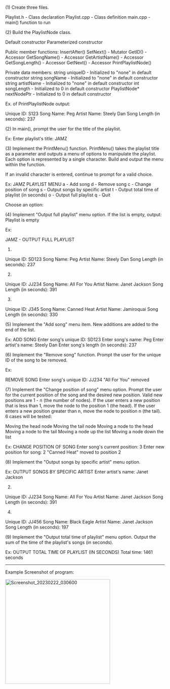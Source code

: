 (1) Create three files.

Playlist.h - Class declaration
Playlist.cpp - Class definition
main.cpp - main() function to run

(2) Build the PlaylistNode class.

Default constructor
Parameterized constructor

Public member functions:
InsertAfter() 
SetNext() - Mutator 
GetID() - Accessor
GetSongName() - Accessor
GetArtistName() - Accessor
GetSongLength() - Accessor
GetNext() - Accessor
PrintPlaylistNode()

Private data members:
string uniqueID - Initialized to "none" in default constructor
string songName - Initialized to "none" in default constructor
string artistName - Initialized to "none" in default constructor
int songLength - Initialized to 0 in default constructor
PlaylistNode* nextNodePtr - Initialized to 0 in default constructor

Ex. of PrintPlaylistNode output:

Unique ID: S123
Song Name: Peg
Artist Name: Steely Dan
Song Length (in seconds): 237

(2) In main(), prompt the user for the title of the playlist.

Ex:
Enter playlist's title:
JAMZ 

(3) Implement the PrintMenu() function. PrintMenu() takes the playlist title as a parameter and outputs a menu of options to manipulate the playlist. Each option is represented by a single character. Build and output the menu within the function.

If an invalid character is entered, continue to prompt for a valid choice.

Ex:
JAMZ PLAYLIST MENU
a - Add song
d - Remove song
c - Change position of song
s - Output songs by specific artist
t - Output total time of playlist (in seconds)
o - Output full playlist
q - Quit

Choose an option:

(4) Implement "Output full playlist" menu option. If the list is empty, output: Playlist is empty 

Ex:

JAMZ - OUTPUT FULL PLAYLIST

1.
Unique ID: SD123
Song Name: Peg
Artist Name: Steely Dan
Song Length (in seconds): 237

2.
Unique ID: JJ234
Song Name: All For You
Artist Name: Janet Jackson
Song Length (in seconds): 391

3.
Unique ID: J345
Song Name: Canned Heat
Artist Name: Jamiroquai
Song Length (in seconds): 330

(5) Implement the "Add song" menu item. New additions are added to the end of the list.

Ex:
ADD SONG
Enter song's unique ID:
SD123
Enter song's name:
Peg
Enter artist's name:
Steely Dan
Enter song's length (in seconds):
237

(6) Implement the "Remove song" function. Prompt the user for the unique ID of the song to be removed.

Ex:

REMOVE SONG
Enter song's unique ID:
JJ234
"All For You" removed

(7) Implement the "Change position of song" menu option. Prompt the user for the current position of the song and the desired new position. Valid new positions are 1 - n (the number of nodes). If the user enters a new position that is less than 1, move the node to the position 1 (the head). If the user enters a new position greater than n, move the node to position n (the tail). 6 cases will be tested:

Moving the head node 
Moving the tail node 
Moving a node to the head 
Moving a node to the tail 
Moving a node up the list 
Moving a node down the list

Ex:
CHANGE POSITION OF SONG
Enter song's current position:
3
Enter new position for song:
2
"Canned Heat" moved to position 2

(8) Implement the "Output songs by specific artist" menu option. 

Ex:
OUTPUT SONGS BY SPECIFIC ARTIST
Enter artist's name:
Janet Jackson

2.
Unique ID: JJ234
Song Name: All For You
Artist Name: Janet Jackson
Song Length (in seconds): 391

4.
Unique ID: JJ456
Song Name: Black Eagle
Artist Name: Janet Jackson
Song Length (in seconds): 197

(9) Implement the "Output total time of playlist" menu option. Output the sum of the time of the playlist's songs (in seconds).

Ex:
OUTPUT TOTAL TIME OF PLAYLIST (IN SECONDS)
Total time: 1461 seconds

--------------------------------------------------------------

Example Screenshot of program:


<img width="331" alt="Screenshot_20230222_030600" src="https://user-images.githubusercontent.com/102873027/220783881-c570f445-998f-425f-b8ea-c7802bc7b9d0.png">
